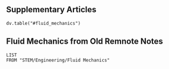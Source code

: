 ## Supplementary Articles
```dataviewjs
dv.table("#fluid_mechanics")
```
## Fluid Mechanics from Old Remnote Notes
```dataview
LIST
FROM "STEM/Engineering/Fluid Mechanics"
```